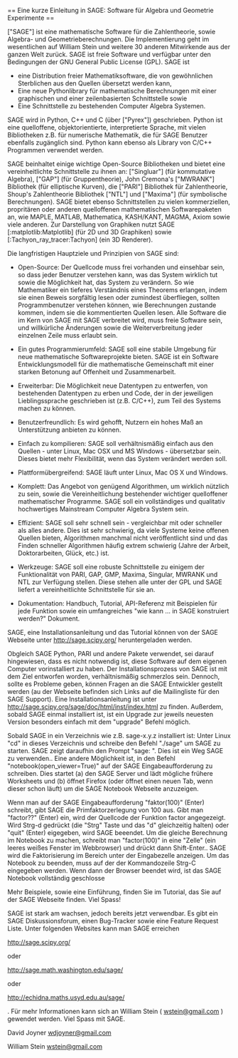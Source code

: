 == Eine kurze Einleitung in SAGE: Software für Algebra und Geometrie Experimente ==

["SAGE"] ist eine mathematische Software für die Zahlentheorie, sowie Algebra- und Geometrieberechnungen. Die Implementierung geht im wesentlichen auf William Stein und weitere 30 anderen Mitwirkende aus der ganzen Welt zurück. SAGE ist freie Software und verfügbar unter den Bedingungen der GNU General Public License (GPL). SAGE ist 

 * eine Distribution freier Mathematiksoftware, die von gewöhnlichen Sterblichen aus den Quellen übersetzt werden kann, 
 * Eine neue Pythonlibrary für mathematische Berechnungen mit einer graphischen und einer zeilenbasierten Schnittstelle sowie
 * Eine Schnittstelle zu bestehenden Computer Algebra Systemen.

SAGE wird in Python, C++ und C (über ["Pyrex"]) geschrieben. Python ist eine quelloffene, objektorientierte, interpretierte Sprache, mit vielen Bibliotheken z.B. für numerische Mathematik, die für SAGE Benutzer ebenfalls zugänglich sind. Python kann ebenso als Library von C/C++ Programmen verwendet werden.

SAGE beinhaltet einige wichtige Open-Source Bibliotheken und bietet eine vereinheitlichte Schnittstelle zu ihnen an: ["Singluar"] (für kommutative Algebra), ["GAP"] (für Gruppentheorie), John Cremona's ["MWRANK"] Bibliothek (für elliptische Kurven), die ["PARI"] Bibliothek für Zahlentheorie, Shoup's Zahlentheorie Bibliothek ["NTL"] und ["Maxima"] (für symbolische Berechnungen). SAGE bietet ebenso Schnittstellen zu vielen kommerziellen, propritären oder anderen quelloffenen mathematischen Softwarepaketen an, wie MAPLE, MATLAB, Mathematica, KASH/KANT, MAGMA, Axiom sowie viele anderen. Zur Darstellung von Graphiken nutzt SAGE [:matplotlib:Matplotlib] (für 2D und 3D Graphiken) sowie [:Tachyon_ray_tracer:Tachyon] (ein 3D Renderer).

Die langfristigen Hauptziele und Prinzipien von SAGE sind:

 * Open-Source: Der Quellcode muss frei vorhanden und einsehbar sein, so dass jeder Benutzer verstehen kann, was das System wirklich tut sowie die Möglichkeit hat, das System zu verändern. So wie Mathematiker ein tieferes Verständnis eines Theorems erlangen, indem sie einen Beweis sorgfältig lesen oder zumindest überfliegen, sollten Programmbenutzer verstehen können, wie Berechnungen zustande kommen, indem sie die kommentierten Quellen lesen. Alle Software die im Kern von SAGE mit SAGE verbreitet wird, muss freie Software sein, und willkürliche Änderungen sowie die Weiterverbreitung jeder einzelnen Zeile muss erlaubt sein.

 * Ein gutes Programmierumfeld: SAGE soll eine stabile Umgebung für neue mathematische Softwareprojekte bieten. SAGE ist ein Software Entwicklungsmodell für die mathematische Gemeinschaft mit einer starken Betonung auf Offenheit und Zusammenarbeit.

 * Erweiterbar: Die Möglichkeit neue Datentypen zu entwerfen, von bestehenden Datentypen zu erben und Code, der in der jeweiligen Lieblingssprache geschrieben ist (z.B. C/C++), zum Teil des Systems machen zu können. 

 * Benutzerfreundlich: Es wird gehofft, Nutzern ein hohes Maß an Unterstützung anbieten zu können.

 * Einfach zu kompilieren: SAGE soll verhältnismäßig einfach aus den Quellen - unter Linux, Mac OSX und MS Windows - übersetzbar sein. Dieses bietet mehr Flexibilität, wenn das System verändert werden soll.

 * Plattformübergreifend: SAGE läuft unter Linux, Mac OS X und Windows. 

 * Komplett: Das Angebot von genügend Algorithmen, um wirklich nützlich zu sein, sowie die Vereinheitlichung bestehender wichtiger quelloffener mathematischer Programme. SAGE soll ein vollständiges und qualitativ hochwertiges Mainstream Computer Algebra System sein.

 * Effizient: SAGE soll sehr schnell sein - vergleichbar mit oder schneller als alles andere. Dies ist sehr schwierig, da viele Systeme keine offenen Quellen bieten, Algorithmen manchmal nicht veröffentlicht sind und das Finden schneller Algorithmen häufig extrem schwierig (Jahre der Arbeit, Doktorarbeiten, Glück, etc.) ist.

 * Werkzeuge: SAGE soll eine robuste Schnittstelle zu einigem der Funktionalität von PARI, GAP, GMP, Maxima, Singular, MWRANK und NTL zur Verfügung stellen. Diese stehen alle unter der GPL und SAGE liefert a vereinheitlichte Schnittstelle für sie an. 

 * Dokumentation: Handbuch, Tutorial, API-Referenz mit Beispielen für jede Funktion sowie ein umfangreiches "wie kann ... in SAGE konstruiert werden?" Dokument.

SAGE, eine Installationsanleitung und das Tutorial können von der SAGE Webseite unter http://sage.scipy.org/ heruntergeladen werden.

Obgleich SAGE Python, PARI und andere Pakete verwendet, sei darauf hingewiesen, dass es nicht notwendig ist, diese Software auf dem eigenen Computer vorinstalliert zu haben. Der Installationsprozess von SAGE ist mit dem Ziel entworfen worden, verhältnismäßig schmerzlos sein. Dennoch, sollte es Probleme geben, können Fragen an die SAGE Entwickler gestellt werden (au der Webseite befinden sich Links auf die Mailingliste für den SAGE Support). Eine Installationsanleitung ist unter http://sage.scipy.org/sage/doc/html/inst/index.html zu finden. Außerdem, sobald SAGE einmal installiert ist, ist ein Upgrade zur jeweils neuesten Version besonders einfach mit dem "upgrade" Befehl möglich. 

Sobald SAGE in ein Verzeichnis wie z.B. sage-x.y.z installiert ist: Unter Linux "cd" in dieses Verzeichnis und schreibe den Befehl "./sage" um SAGE zu starten. SAGE zeigt daraufhin den Prompt "sage: ". Dies ist ein Weg SAGE zu verwenden.. Eine andere Möglichkeit ist, in  den Befehl "notebook(open_viewer=True)" auf der SAGE Eingabeaufforderung zu schreiben. Dies startet (a) den SAGE Server und lädt mögliche frühere Worksheets und (b) öffnet Firefox (oder öffnet einen neuen Tab, wenn dieser schon läuft) um die SAGE Notebook Webseite anzuzeigen.

Wenn man auf der SAGE Eingabeaufforderung "faktor(100)" (Enter) schreibt, gibt SAGE die Primfaktorzerlegung von 100 aus. Gibt man "factor??" (Enter) ein, wird der Quellcode der Funktion factor angegezeigt. Wird Strg-d gedrückt (die "Strg" Taste und das "d" gleichzeitig halten) oder "quit" (Enter) eigegeben, wird SAGE beeendet. Um die gleiche Berechnung im Notebook zu machen, schreibt man "factor(100)" in eine "Zelle" (ein leeres weißes Fenster im Webbrowser) und drückt dann Shift-Enter.. SAGE wird die Faktorisierung im Bereich unter der Eingabezelle anzeigen. Um das Notebook zu beenden, muss auf der der Kommandozeile Strg-C eingegeben werden. Wenn dann der Browser beendet wird, ist das SAGE Notebook vollständig geschlosse

Mehr Beispiele, sowie eine Einführung, finden Sie im Tutorial, das Sie auf der SAGE Webseite finden. Viel Spass!

SAGE ist stark am wachsen, jedoch bereits jetzt verwendbar. Es gibt ein SAGE Diskussionsforum, einen Bug-Tracker sowie eine Feature Request Liste. Unter folgenden Websites kann man SAGE erreichen

 http://sage.scipy.org/ 

oder 

 http://sage.math.washington.edu/sage/

oder 

 http://echidna.maths.usyd.edu.au/sage/ 

. Für mehr Informationen kann sich an William Stein ( wstein@gmail.com ) gewendet werden. Viel Spass mit SAGE.

David Joyner wdjoyner@gmail.com 

William Stein wstein@gmail.com
